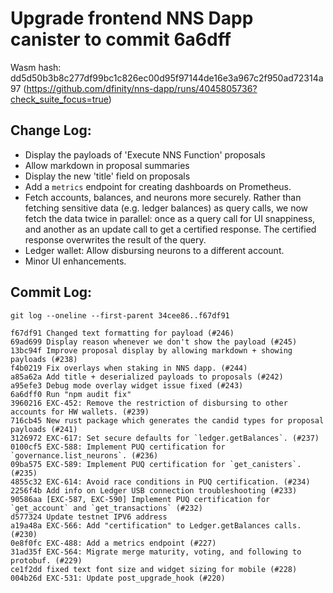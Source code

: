# Upgrade frontend NNS Dapp canister to commit 6a6dff

Wasm hash: dd5d50b3b8c277df99bc1c826ec00d95f97144de16e3a967c2f950ad72314a97 (https://github.com/dfinity/nns-dapp/runs/4045805736?check_suite_focus=true)

## Change Log:

* Display the payloads of 'Execute NNS Function' proposals
* Allow markdown in proposal summaries
* Display the new 'title' field on proposals
* Add a `metrics` endpoint for creating dashboards on Prometheus.
* Fetch accounts, balances, and neurons more securely. Rather than fetching sensitive data (e.g. ledger balances) as query calls, we now fetch the data twice in parallel: once as a query call for UI snappiness, and another as an update call to get a certified response. The certified response overwrites the result of the query.
* Ledger wallet: Allow disbursing neurons to a different account.
* Minor UI enhancements.

## Commit Log:

```
git log --oneline --first-parent 34cee86..f67df91

f67df91 Changed text formatting for payload (#246)
69ad699 Display reason whenever we don't show the payload (#245)
13bc94f Improve proposal display by allowing markdown + showing payloads (#238)
f4b0219 Fix overlays when staking in NNS dapp. (#244)
a85a62a Add title + deserialized payloads to proposals (#242)
a95efe3 Debug mode overlay widget issue fixed (#243)
6a6dff0 Run "npm audit fix"
3960216 EXC-452: Remove the restriction of disbursing to other accounts for HW wallets. (#239)
716cb45 New rust package which generates the candid types for proposal payloads (#241)
3126972 EXC-617: Set secure defaults for `ledger.getBalances`. (#237)
0100cf5 EXC-588: Implement PUQ certification for `governance.list_neurons`. (#236)
09ba575 EXC-589: Implement PUQ certification for `get_canisters`. (#235)
4855c32 EXC-614: Avoid race conditions in PUQ certification. (#234)
2256f4b Add info on Ledger USB connection troubleshooting (#233)
90586aa [EXC-587, EXC-590] Implement PUQ certification for `get_account` and `get_transactions` (#232)
d577324 Update testnet IPV6 address
a19a48a EXC-566: Add "certification" to Ledger.getBalances calls. (#230)
0e8f0fc EXC-488: Add a metrics endpoint (#227)
31ad35f EXC-564: Migrate merge maturity, voting, and following to protobuf. (#229)
ce1f2dd fixed text font size and widget sizing for mobile (#228)
004b26d EXC-531: Update post_upgrade_hook (#220)
```
